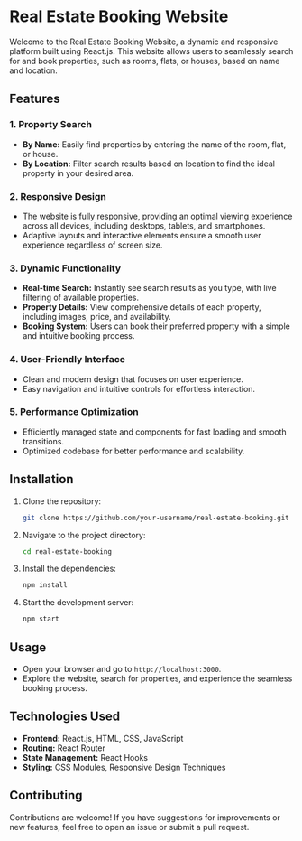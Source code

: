 
# Real Estate Booking Website

Welcome to the Real Estate Booking Website, a dynamic and responsive platform built using React.js. This website allows users to seamlessly search for and book properties, such as rooms, flats, or houses, based on name and location.

## Features

### 1. **Property Search**
   - **By Name:** Easily find properties by entering the name of the room, flat, or house.
   - **By Location:** Filter search results based on location to find the ideal property in your desired area.

### 2. **Responsive Design**
   - The website is fully responsive, providing an optimal viewing experience across all devices, including desktops, tablets, and smartphones.
   - Adaptive layouts and interactive elements ensure a smooth user experience regardless of screen size.

### 3. **Dynamic Functionality**
   - **Real-time Search:** Instantly see search results as you type, with live filtering of available properties.
   - **Property Details:** View comprehensive details of each property, including images, price, and availability.
   - **Booking System:** Users can book their preferred property with a simple and intuitive booking process.

### 4. **User-Friendly Interface**
   - Clean and modern design that focuses on user experience.
   - Easy navigation and intuitive controls for effortless interaction.

### 5. **Performance Optimization**
   - Efficiently managed state and components for fast loading and smooth transitions.
   - Optimized codebase for better performance and scalability.

## Installation

1. Clone the repository:
   ```bash
   git clone https://github.com/your-username/real-estate-booking.git
   ```
2. Navigate to the project directory:
   ```bash
   cd real-estate-booking
   ```
3. Install the dependencies:
   ```bash
   npm install
   ```
4. Start the development server:
   ```bash
   npm start
   ```

## Usage

- Open your browser and go to `http://localhost:3000`.
- Explore the website, search for properties, and experience the seamless booking process.

## Technologies Used

- **Frontend:** React.js, HTML, CSS, JavaScript
- **Routing:** React Router
- **State Management:** React Hooks
- **Styling:** CSS Modules, Responsive Design Techniques

## Contributing

Contributions are welcome! If you have suggestions for improvements or new features, feel free to open an issue or submit a pull request.

